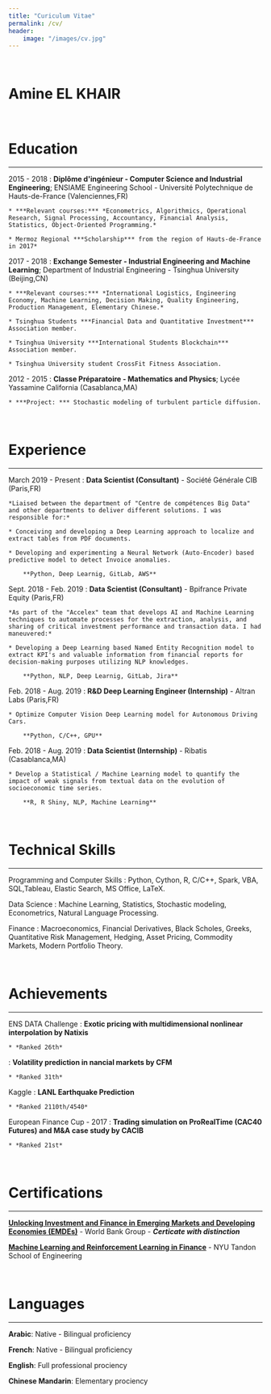 ```yaml
---
title: "Curiculum Vitae"
permalink: /cv/
header:
    image: "/images/cv.jpg"
---
```


<br/>

Amine EL KHAIR
============

<br/>

# Education
---------

2015 - 2018
:   **Diplôme d'ingénieur - Computer Science and Industrial Engineering**; ENSIAME Engineering School - Université Polytechnique de Hauts-de-France (Valenciennes,FR)

    * ***Relevant courses:*** *Econometrics, Algorithmics, Operational Research, Signal Processing, Accountancy, Financial Analysis, Statistics, Object-Oriented Programming.*
    
    * Mermoz Regional ***Scholarship*** from the region of Hauts-de-France in 2017*

2017 - 2018
:   **Exchange Semester - Industrial Engineering and Machine Learning**; Department of Industrial Engineering - Tsinghua University (Beijing,CN)

	* ***Relevant courses:*** *International Logistics, Engineering Economy, Machine Learning, Decision Making, Quality Engineering, Production Management, Elementary Chinese.*
	
    * Tsinghua Students ***Financial Data and Quantitative Investment*** Association member.

    * Tsinghua University ***International Students Blockchain*** Association member.
    
    * Tsinghua University student CrossFit Fitness Association.

2012 - 2015
:   **Classe Préparatoire - Mathematics and Physics**; Lycée Yassamine California (Casablanca,MA)

    * ***Project: *** Stochastic modeling of turbulent particle diffusion.

<br/>

# Experience
----------

March 2019 - Present
:   **Data Scientist (Consultant)** - Société Générale CIB (Paris,FR)

    *Liaised between the department of "Centre de compétences Big Data" and other departments to deliver different solutions. I was responsible for:*

    * Conceiving and developing a Deep Learning approach to localize and extract tables from PDF documents.

    * Developing and experimenting a Neural Network (Auto-Encoder) based predictive model to detect Invoice anomalies.
    
	    **Python, Deep Learnig, GitLab, AWS**

Sept. 2018 - Feb. 2019
:   **Data Scientist (Consultant)** - Bpifrance Private Equity (Paris,FR)

    *As part of the "Accelex" team that develops AI and Machine Learning techniques to automate processes for the extraction, analysis, and sharing of critical investment performance and transaction data. I had maneuvered:*

    * Developing a Deep Learning based Named Entity Recognition model to extract KPI's and valuable information from financial reports for decision-making purposes utilizing NLP knowledges.
    
	    **Python, NLP, Deep Learnig, GitLab, Jira**

Feb. 2018 - Aug. 2019
:   **R&D Deep Learning Engineer (Internship)** - Altran Labs (Paris,FR)

    * Optimize Computer Vision Deep Learning model for Autonomous Driving Cars.
    
	    **Python, C/C++, GPU**
	    
Feb. 2018 - Aug. 2019
:   **Data Scientist (Internship)** - Ribatis (Casablanca,MA)

    * Develop a Statistical / Machine Learning model to quantify the impact of weak signals from textual data on the evolution of socioeconomic time series.
    
	    **R, R Shiny, NLP, Machine Learning**

<br/>

# Technical Skills
----------

Programming and Computer Skills
:   Python, Cython, R, C/C++, Spark, VBA, SQL,Tableau, Elastic Search, MS Office, LaTeX.

Data Science
:   Machine Learning, Statistics, Stochastic modeling, Econometrics, Natural Language Processing.

Finance
:   Macroeconomics, Financial Derivatives, Black Scholes, Greeks, Quantitative Risk Management, Hedging, Asset Pricing, Commodity Markets, Modern Portfolio Theory.

<br/>

# Achievements
----------

ENS DATA Challenge
:   **Exotic pricing with multidimensional nonlinear interpolation by Natixis**

    * *Ranked 26th*
:   **Volatility prediction in nancial markets by CFM**

    * *Ranked 31th*

Kaggle
:   **LANL Earthquake Prediction**

    * *Ranked 2110th/4540*

European Finance Cup - 2017
:   **Trading simulation on ProRealTime (CAC40 Futures) and M&A case study by CACIB**

    * *Ranked 21st*

<br/>

# Certifications
----------

[**Unlocking Investment and Finance in Emerging Markets and Developing Economies (EMDEs)**](https://courses.edx.org/certificates/59f080c913014357972658c7bd57fb6a) - World Bank Group  - ***Certicate with distinction***

[**Machine Learning and Reinforcement Learning in Finance**](https://www.coursera.org/account/accomplishments/verify/XQ6RUQ9HCQP8) - NYU Tandon School of Engineering

<br/>

# Languages
----------

**Arabic**: Native - Bilingual proficiency

**French**: Native - Bilingual proficiency

**English**: Full professional prociency

**Chinese Mandarin**: Elementary prociency

